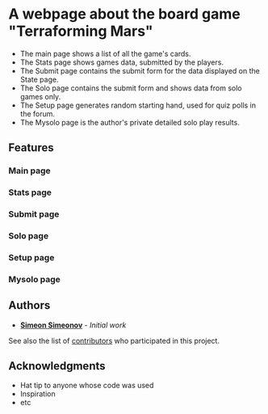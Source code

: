 # A webpage about the board game "Terraforming Mars"

* The main page shows a list of all the game's cards.
* The Stats page shows games data, submitted by the players.
* The Submit page contains the submit form for the data displayed on the State page.
* The Solo page contains the submit form and shows data from solo games only.
* The Setup page generates random starting hand, used for quiz polls in the forum.
* The Mysolo page is the author's private detailed solo play results.

## Features

### Main page

### Stats page

### Submit page

### Solo page

### Setup page

### Mysolo page

## Authors

* **[Simeon Simeonov](https://github.com/ssimeonoff)** - *Initial work*

See also the list of [contributors](https://github.com/your/project/contributors) who participated in this project.

## Acknowledgments

* Hat tip to anyone whose code was used
* Inspiration
* etc
